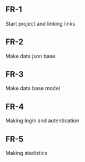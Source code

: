 ## FR-1
Start project and linking links

## FR-2
Make data json base

## FR-3
Make data base model

## FR-4
Making login and autentication

## FR-5 
Making stadistics 